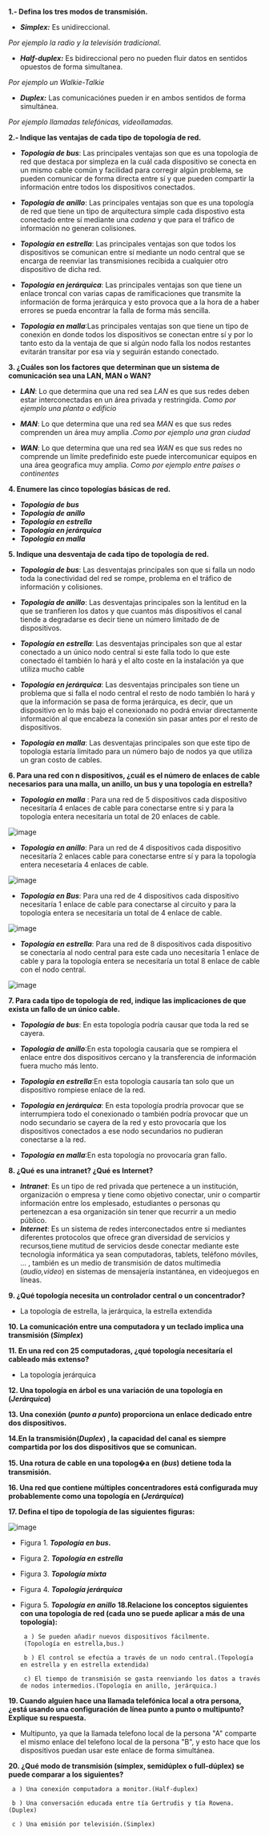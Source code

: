 **1.- Defina los tres modos de transmisión.**

- ***Simplex:*** Es unidireccional. 

*Por ejemplo la radio y la televisión tradicional*.

- ***Half-duplex:*** Es bidireccional pero no pueden fluir datos en sentidos opuestos de forma simultanea. 

*Por ejemplo un Walkie-Talkie*

- ***Duplex:*** Las comunicaciónes pueden ir en ambos sentidos de forma simultánea. 

*Por ejemplo llamadas telefónicas, videollamadas.*

**2.- Indique las ventajas de cada tipo de topología de red.**

- ***Topología de bus***: Las principales ventajas son que es una topología de red que destaca por simpleza en la cuál cada dispositivo se conecta en un mismo cable común y facilidad para corregir algún problema, se pueden comunicar de forma directa entre sí y que pueden compartir la información entre todos los dispositivos conectados.

- ***Topología de anillo***: Las principales ventajas son que es una topología de red que tiene un tipo de arquitectura simple cada dispostivo esta conectado entre sí mediante una *cadena* y que para el tráfico de información no generan colisiones.

- ***Topología en estrella***: Las principales ventajas son que todos los dispositivos se comunican entre sí mediante un nodo central que se encarga de reenviar las transmisiones recibida a cualquier otro dispositivo de dicha red.

- ***Topología en jerárquica***: Las principales ventajas son que tiene un enlace troncal con varias capas de ramificaciones que transmite la información de forma jerárquica y esto provoca que a la hora de a haber errores se pueda encontrar la falla de forma más sencilla.

- ***Topología en malla***:Las principales ventajas son que tiene un tipo de conexión en donde todos los dispositivos se conectan entre sí y por lo tanto esto da la ventaja de que si algún nodo falla los nodos restantes evitarán transitar por esa vía y seguirán estando conectado.  



**3. ¿Cuáles son los factores que determinan que un sistema de comunicación sea una LAN, MAN o WAN?**

- ***LAN***: Lo que determina que una red sea *LAN* es que sus redes deben estar interconectadas en un área privada y restringida. *Como por ejemplo una planta o edificio*

- ***MAN***: Lo que determina que una red sea *MAN* es que sus redes comprenden un área muy amplia .*Como por ejemplo una gran ciudad* 

- ***WAN***: Lo que determina que una red sea *WAN* es que sus redes no comprende un límite predefinido este puede intercomunicar equipos en una área geografica muy amplia. *Como por ejemplo entre países o continentes*  

**4. Enumere las cinco topologías básicas de red.**

 - ***Topología de bus***
 - ***Topología de anillo***
 - ***Topología en estrella***
 - ***Topología en jerárquica***
 - ***Topología en malla***

**5. Indique una desventaja de cada tipo de topología de red.**

- ***Topología de bus***: Las desventajas principales son que si falla un nodo toda la conectividad del red se rompe, problema en el tráfico de información y colisiones. 

- ***Topología de anillo***: Las desventajas principales son la lentitud en la que se tranfieren los datos y que cuantos más dispositivos el canal tiende a degradarse es decir tiene un número limitado de de dispositivos.

- ***Topología en estrella***: Las desventajas principales son que al estar conectado a un único nodo central si este falla todo lo que este conectado él también lo hará y el alto coste en la instalación ya que utiliza mucho cable 

- ***Topología en jerárquica***: Las desventajas principales son tiene un problema que si falla el nodo central el resto de nodo también lo hará y que la información se pasa de forma jerárquica, es decir, que un dispositivo en lo más bajo el conexionado no podrá enviar directamente información al que encabeza la conexión sin pasar antes por el resto de dispositivos. 

- ***Topología en malla***: Las desventajas principales son que este tipo de topología estaría limitado para un número bajo de nodos ya que utiliza un gran costo de cables. 


**6. Para una red con n dispositivos, ¿cuál es el número de enlaces de cable necesarios para una malla, un anillo, un bus y una topología en estrella?**

-  ***Topología en malla*** : Para una red de 5 dispositivos cada dispositivo necesitaría 4 enlaces de cable para conectarse entre si y para la topología entera necesitaría un total de 20 enlaces de cable.

![image](https://user-images.githubusercontent.com/90834685/137885179-36a5eda4-3089-4260-9439-c80e2d2bfe9c.png)
- ***Topología en anillo***: Para un red de 4 dispositivos cada dispositivo necesitaría 2 enlaces cable para conectarse entre sí y para la topología entera necesetaría 4 enlaces de cable.

![image](https://user-images.githubusercontent.com/90834685/137886689-19370b02-7da4-45b9-9d60-24619ad59b9d.png)
- ***Topología en Bus***: Para una red de 4 dispositivos cada dispositivo necesitaría 1 enlace de cable para conectarse al circuito y para la topología entera se necesitaría un total de 4 enlace de cable.

 ![image](https://user-images.githubusercontent.com/90834685/137887225-54a35667-55e6-41bd-8252-37b0aff3ab62.png)
- ***Topología en estrella***: Para una red de 8 dispositivos cada dispositivo se conectaría al nodo central para este cada uno necesitaría 1 enlace de cable y para la topología entera se necesitaría un total 8 enlace de cable con el nodo central. 

![image](https://user-images.githubusercontent.com/90834685/137888077-d3875873-28fd-41d9-ae45-74ed321a7016.png)


**7. Para cada tipo de topología de red, indique las implicaciones de que exista un fallo de un único cable.**

- ***Topología de bus***: En esta topología podría causar que toda la red se cayera.

- ***Topología de anillo***:En esta topología causaría que se rompiera el enlace entre dos dispositivos cercano y la transferencia de información fuera mucho más lento.

- ***Topología en estrella***:En esta topología causaría tan solo que un dispositivo rompiese enlace  de la red. 

- ***Topología en jerárquica***: En esta topología prodría provocar que se interrumpiera todo el conexionado o también podría provocar que un nodo secundario se cayera de la red y esto provocaría que los dispositivos conectados a ese nodo secundarios no pudieran conectarse a la red.  

- ***Topología en malla***:En esta topología no provocaría gran fallo.


**8. ¿Qué es una intranet? ¿Qué es Internet?**

- ***Intranet***: Es un tipo de red privada que pertenece a un institución, organización o empresa y tiene como objetivo conectar, unir o compartir información entre los emplesado, estudiantes o personas qu pertenezcan a esa organización sin tener que recurrir a un medio público.
- ***Internet***: Es un sistema de redes interconectados entre si mediantes diferentes protocolos que ofrece gran diversidad de servicios y recursos,tiene mutitud de servicios desde conectar mediante este tecnología informática ya sean computadoras, tablets, teléfono móviles, ... , también es un medio de transmisión de datos multimedia (*audio,video*) en sistemas de mensajería instantánea, en videojuegos en líneas. 

**9. ¿Qué topología necesita un controlador central o un concentrador?**

- La topología de estrella, la jerárquica, la estrella extendida

**10. La comunicación entre una computadora y un teclado implica una transmisión  (*Simplex*)**

**11. En una red con 25 computadoras, ¿qué topología necesitaría el cableado más extenso?**
- La topología jerárquica 

**12. Una topología en árbol es una variación de una topología en (*Jerárquica*)**

**13. Una conexión (*punto a punto*) proporciona un enlace dedicado entre dos dispositivos.**

**14.En la transmisión(*Duplex*) , la capacidad del canal es siempre compartida por los dos dispositivos que se comunican.**

**15. Una rotura de cable en una topolog�a en (*bus*)  detiene toda la transmisión.**

**16. Una red que contiene múltiples concentradores está configurada muy probablemente como una topología en (*Jerárquica*)**

**17. Defina el tipo de topología de las siguientes figuras:**

![image](https://user-images.githubusercontent.com/90834685/137884505-3c50aa29-be56-4b53-9359-01f4670692f2.png)

- Figura 1. ***Topología en bus.***
- Figura 2. ***Topología en estrella***
- Figura 3. ***Topología mixta***
- Figura 4. ***Topología jerárquica***
- Figura 5. ***Topología en anillo***
**18.Relacione los conceptos siguientes con una topología de red (cada uno se puede aplicar a más de una topología):**

       a ) Se pueden añadir nuevos dispositivos fácilmente. 
       (Topología en estrella,bus.)

       b ) El control se efectúa a través de un nodo central.(Topología en estrella y en estrella extendida)

       c) El tiempo de transmisión se gasta reenviando los datos a través de nodos intermedios.(Topología en anillo, jerárquica.)

**19. Cuando alguien hace una llamada telefónica local a otra persona, ¿está usando una configuración de línea punto a punto o multipunto? Explique su respuesta.**
- Multipunto, ya que la llamada telefono local de la persona "A" comparte el mismo enlace del telefono local de la persona "B", y esto hace que los dispositivos puedan usar este enlace de forma simultánea.
 
**20. ¿Qué modo de transmisión (símplex, semidúplex o full-dúplex) se puede comparar a los siguientes?**

     a ) Una conexión computadora a monitor.(Half-duplex)

     b ) Una conversación educada entre tía Gertrudis y tía Rowena. (Duplex)

     c ) Una emisión por televisión.(Simplex)
